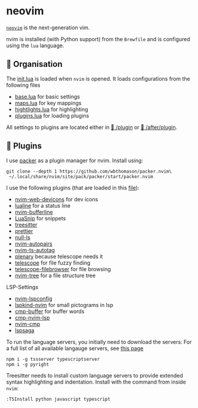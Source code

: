 # neovim

[`neovim`](https://neovim.io/) is the next-generation vim. 

nvim is installed (with Python support) from the `Brewfile` and is configured using the `lua` language.

## :file_folder: Organisation

The [init.lua](https://github.com/jonas-mika/dotfiles/tree/main/.config/nvim/init.lua) is loaded when `nvim` is opened. 
It loads configurations from the following files

- [base.lua](https://github.com/jonas-mika/dotfiles/tree/main/.config/nvim/lua/base.lua) for basic settings
- [maps.lua](https://github.com/jonas-mika/dotfiles/tree/main/.config/nvim/lua/maps.lua) for key mappings
- [hightlights.lua](https://github.com/jonas-mika/dotfiles/tree/main/.config/nvim/lua/maps.lua) for highlighting
- [plugins.lua](https://github.com/jonas-mika/dotfiles/tree/main/.config/nvim/lua/plugins.lua) for loading plugins

All settings to plugins are located either in [:file_folder: /plugin](https://github.com/jonas-mika/dotfiles/tree/main/.config/nvim/lua/plugin) or [:file_folder: /after/plugin](https://github.com/jonas-mika/dotfiles/tree/main/.config/nvim/lua/after/plugin).

## :electric_plug: Plugins

I use [packer](https://github.com/wbthomason/packer.nvim) as a plugin manager for nvim. Install using:

```shell
git clone --depth 1 https://github.com/wbthomason/packer.nvim\
 ~/.local/share/nvim/site/pack/packer/start/packer.nvim
```

I use the following plugins (that are loaded in this [file](https://github.com/jonas-mika/dotfiles/tree/main/.config/nvim/lua/plugins.lua)):

- [nvim-web-devicons](https://github.com/nvim-lualine/lualine.nvim) for dev icons
- [lualine](https://github.com/nvim-lualine/lualine.nvim) for a status line
- [nvim-bufferline]()
- [LuaSnip](https://github.com/L3MON4D3/LuaSnip) for snippets
- [treesitter](https://github.com/nvim-treesitter/nvim-treesitter)
- [prettier](https://github.com/MunifTanjim/prettier.nvim)
- [null-ls]()
- [nvim-autopairs](https://github.com/windwp/nvim-autopairs)
- [nvim-ts-autotag](https://github.com/windwp/nvim-autopairs)
- [plenary](https://github.com/nvim-lua/plenary.nvim) because telescope needs it
- [telescope](https://github.com/nvim-telescope/telescope.nvim) for file fuzzy finding
- [telescope-filebrowser](https://github.com/nvim-telescope/telescope-file-browser.nvim) for file browsing
- [nvim-tree](https://github.com/kyazdani42/nvim-tree.lua) for a file structure tree

LSP-Settings
- [nvim-lspconfig](https://github.com/neovim/nvim-lspconfig)
- [lspkind-nvim](https://github.com/onsails/lspkind.nvim) for small pictograms in lsp
- [cmp-buffer](https://github.com/hrsh7th/cmp-buffer) for buffer words
- [cmp-nvim-lsp]()
- [nvim-cmp]()
- [lspsaga]()

To run the language servers, you initially need to download the servers:
For a full list of all available langauge servers, see [this page](https://github.com/neovim/nvim-lspconfig/blob/master/doc/server_configurations.md)

```
npm i -g tssserver typescriptserver
npm i -g pyright
```

Treesitter needs to install custom language servers to provide extended syntax highlighting and indentation. Install with the command from inside `nvim`:

```
:TSInstall python javascript typescript
```

